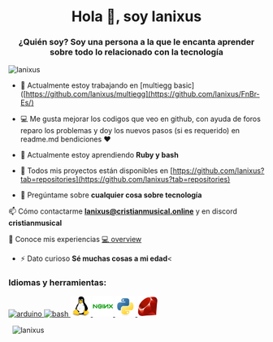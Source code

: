 <h1 align="center">Hola 👋, soy lanixus</h1>
<h3 align="center">¿Quién soy? Soy una persona a la que le encanta aprender sobre todo lo relacionado con la tecnología</h3>

<p align="left"> <img src="https://komarev.com/ghpvc/?username=lanixus&label=Visitas%20en%20este%20apartado&color=0e75b6&style=plastic" alt="lanixus" /> </p>

- 🔭 Actualmente estoy trabajando en [multiegg basic]([https://github.com/lanixus/multiegg](https://github.com/lanixus/FnBr-Es/)

- 💻 Me gusta mejorar los codigos que veo en github, con ayuda de foros reparo los problemas y doy los nuevos pasos (si es requerido) en readme.md bendiciones ❤️

- 🌱 Actualmente estoy aprendiendo **Ruby y bash**

- 👨 Todos mis proyectos están disponibles en [https://github.com/lanixus?tab=repositories](https://github.com/lanixus?tab=repositories)

- 💬 Pregúntame sobre **cualquier cosa sobre tecnología**

📫 Cómo contactarme **lanixus@cristianmusical.online** y en discord **cristianmusical**

📄 Conoce mis experiencias [💻 overview](https://github.com/lanixus?tab=overview&from=2024-06-01&to=2024-06-30)

- ⚡ Dato curioso **Sé muchas cosas a mi edad**<


</p>

<h3 align="left">Idiomas y herramientas:</h3>
<p align="left"> <a href="https://www.arduino.cc/" target="_blank" rel="noreferrer"> <img src="https://cdn.worldvectorlogo.com/logos/arduino-1.svg" alt="arduino" width="40" height="40"/> </a> <a href="https://www.gnu.org/software/bash/" target="_blank" rel="noreferrer"> <img src="https://www.vectorlogo.zone/logos/gnu_bash/gnu_bash-icon.svg" alt="bash" width="40" height="40"/> </a> <a href="https://www.linux.org/" target="_blank" rel="noreferrer"> <img src="https://raw.githubusercontent.com/devicons/devicon/master/icons/linux/linux-original.svg" alt="linux" width="40" height="40"/> </a> <a href="https://www.nginx.com" target="_blank" rel="noreferrer"> <img src="https://raw.githubusercontent.com/devicons/devicon/master/icons/nginx/nginx-original.svg" alt="nginx" width="40" height="40"/> </a> <a href="https://www.python.org" target="_blank" rel="noreferrer"> <img src="https://raw.githubusercontent.com/devicons/devicon/master/icons/python/python-original.svg" alt="python" width="40" height="40"/> </a> <a href="https://www.ruby-lang.org/en/" target="_blank" rel="noreferrer"> <img src="https://raw.githubusercontent.com/devicons/devicon/master/icons/ruby/ruby-original.svg" alt="ruby" width="40" height="40"/> </a> </p>

<p>&nbsp; <img align="center" src="https://github-readme-stats.vercel.app/api?username=lanixus&show_icons=true&theme=dark&bg_color=930606&locale=es" alt="lanixus" /></p>

